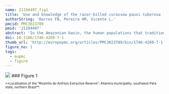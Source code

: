 ```yaml
---
name: 21194497_fig1
title: 'Use and knowledge of the razor-billed curassow pauxi tuberosa (spix, 1825) (galliformes, cracidae) by a riverine community of the oriental amazonia, brazil.'
authorString: 'Barros FB, Pereira HM, Vicente L.'
pmcid: PMC3023789
pmid: '21194497'
abstract: 'In the Amazonian basin, the human populations that traditionally inhabit the forest use its natural resources in various ways. One example is the local fauna which, among several other uses, is an important source of protein. The general aim of our study was to investigate the importance of hunting to the lives of the Amazonian riverine communities and to identify the multiple uses and knowledge about the hunted animals. In this article we focused the study on the razor-billed curassow Pauxi tuberosa, a Cracidae of significant value to the studied community. The investigation was conducted in the "Riozinho do Anfrísio Extractive Reserve", a Brazilian Conservation Unit located at the Altamira municipality, in the state of Pará. We used an ethnoecological approach, which included participant observation and semi-structured interviews. Our results show that the razor-billed curassow is used by the "Riozinho do Anfrísio" local population mainly as food, but it also fulfils secondary functions, with the feathers being used as a domestic tool and as magic-religious symbol, some organs as traditional medicine, and some chicks even being raised as pets. Our study also revealed that the traditional ecological knowledge of the riverines about their environment is considerably large, and that the local biodiversity provides various ecosystem services.'
doi: 10.1186/1746-4269-7-1
thumb_url: 'http://europepmc.org/articles/PMC3023789/bin/1746-4269-7-1-1.gif'
figure_no: 1
tags:
  - eupmc
  - figure
---
```

<img src='http://europepmc.org/articles/PMC3023789/bin/1746-4269-7-1-1.jpg' style='max-height: 300px'>
### Figure 1
<p style='font-size: 10px;'>**Localization of the "Riozinho do Anfrísio Extractive Reserve": Altamira municipality, southwest Pará state, northern Brazil**.</p>